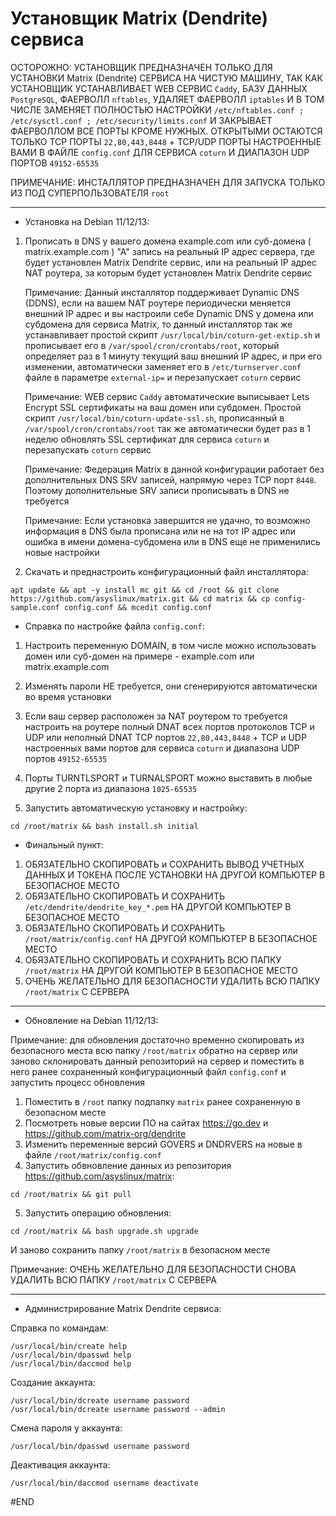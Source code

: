 # Установщик Matrix (Dendrite) сервиса

ОСТОРОЖНО: УСТАНОВЩИК ПРЕДНАЗНАЧЕН ТОЛЬКО ДЛЯ УСТАНОВКИ Matrix (Dendrite) СЕРВИСА НА ЧИСТУЮ МАШИНУ, ТАК КАК УСТАНОВЩИК УСТАНАВЛИВАЕТ WEB CЕРВИС `Caddy`, БАЗУ ДАННЫХ `PostgreSQL`, ФАЕРВОЛЛ `nftables`, УДАЛЯЕТ ФАЕРВОЛЛ `iptables` И В ТОМ ЧИСЛЕ ЗАМЕНЯЕТ ПОЛНОСТЬЮ НАСТРОЙКИ `/etc/nftables.conf ; /etc/sysctl.conf ; /etc/security/limits.conf`
И ЗАКРЫВАЕТ ФАЕРВОЛЛОМ ВСЕ ПОРТЫ КРОМЕ НУЖНЫХ. ОТКРЫТЫМИ ОСТАЮТСЯ ТОЛЬКО TCP ПОРТЫ `22,80,443,8448` + TCP/UDP ПОРТЫ НАСТРОЕННЫЕ ВАМИ В ФАЙЛЕ `config.conf` ДЛЯ СЕРВИСА `coturn` И ДИАПАЗОН UDP ПОРТОВ `49152-65535`

ПРИМЕЧАНИЕ: ИНСТАЛЛЯТОР ПРЕДНАЗНАЧЕН ДЛЯ ЗАПУСКА ТОЛЬКО ИЗ ПОД СУПЕРПОЛЬЗОВАТЕЛЯ `root`

---------------------------------------------------------------------------------------------------

- Установка на Debian 11/12/13:

1. Прописать в DNS у вашего домена example.com или суб-домена ( matrix.example.com ) "А" запись на реальный IP адрес сервера, где будет установлен Matrix Dendrite сервис, или на реальный IP адрес NAT роутера, за которым будет установлен Matrix Dendrite сервис

   Примечание: Данный инсталлятор поддерживает Dynamic DNS (DDNS), если на вашем NAT роутере периодически меняется внешний IP адрес и вы настроили себе Dynamic DNS у домена или субдомена для сервиса Matrix,
то данный инсталлятор так же устанавливает простой скрипт `/usr/local/bin/coturn-get-extip.sh` и прописывает его в `/var/spool/cron/crontabs/root`, который определяет раз в 1 минуту текущий ваш внешний IP адрес,
и при его изменении, автоматически заменяет его в `/etc/turnserver.conf` файле в параметре `external-ip=` и перезапускает `coturn` сервис

   Примечание: WEB сервис `Caddy` автоматические выписывает Lets Encrypt SSL сертификаты на ваш домен или субдомен. Простой скрипт `/usr/local/bin/coturn-update-ssl.sh`, прописанный в `/var/spool/cron/crontabs/root` так же автоматически будет раз в 1 неделю обновлять SSL сертификат для сервиса `coturn` и перезапускать `coturn` сервис

   Примечание: Федерация Matrix в данной конфигурации работает без дополнительных DNS SRV записей, напрямую через TCP порт `8448`. Поэтому дополнительные SRV записи прописывать в DNS не требуется

   Примечание: Если установка завершится не удачно, то возможно информация в DNS была прописана или не на тот IP адрес или ошибка в имени домена-субдомена или в DNS еще не применились новые настройки

2. Скачать и преднастроить конфигурационный файл инсталлятора:

```
apt update && apt -y install mc git && cd /root && git clone https://github.com/asyslinux/matrix.git && cd matrix && cp config-sample.conf config.conf && mcedit config.conf
```

- Справка по настройке файла `config.conf`:

1. Настроить переменную DOMAIN, в том числе можно использовать домен или суб-домен на примере - example.com или matrix.example.com
2. Изменять пароли НЕ требуется, они сгенерируются автоматически во время установки
3. Если ваш сервер расположен за NAT роутером то требуется настроить на роутере полный DNAT всех портов протоколов TCP и UDP или неполный DNAT TCP портов `22,80,443,8448` + TCP и UDP настроенных вами портов для сервиса `coturn` и диапазона UDP портов `49152-65535`
4. Порты TURNTLSPORT и TURNALSPORT можно выставить в любые другие 2 порта из диапазона `1025-65535`

5. Запустить автоматическую установку и настройку:

```
cd /root/matrix && bash install.sh initial
```

- Финальный пункт:

1. ОБЯЗАТЕЛЬНО СКОПИРОВАТЬ и СОХРАНИТЬ ВЫВОД УЧЕТНЫХ ДАННЫХ И ТОКЕНА ПОСЛЕ УСТАНОВКИ НА ДРУГОЙ КОМПЬЮТЕР В БЕЗОПАСНОЕ МЕСТО
2. ОБЯЗАТЕЛЬНО СКОПИРОВАТЬ И СОХРАНИТЬ `/etc/dendrite/dendrite_key_*.pem` НА ДРУГОЙ КОМПЬЮТЕР В БЕЗОПАСНОЕ МЕСТО
3. ОБЯЗАТЕЛЬНО СКОПИРОВАТЬ И СОХРАНИТЬ `/root/matrix/config.conf` НА ДРУГОЙ КОМПЬЮТЕР В БЕЗОПАСНОЕ МЕСТО
4. ОБЯЗАТЕЛЬНО СКОПИРОВАТЬ И СОХРАНИТЬ ВСЮ ПАПКУ `/root/matrix` НА ДРУГОЙ КОМПЬЮТЕР В БЕЗОПАСНОЕ МЕСТО
5. ОЧЕНЬ ЖЕЛАТЕЛЬНО ДЛЯ БЕЗОПАСНОСТИ УДАЛИТЬ ВСЮ ПАПКУ `/root/matrix` С СЕРВЕРА

---------------------------------------------------------------------------------------------------

- Обновление на Debian 11/12/13:

Примечание: для обновления достаточно временно скопировать из безопасного места всю папку `/root/matrix` обратно на сервер
или заново склонировать данный репозиторий на сервер и поместить в него ранее сохраненный конфигурационный файл `config.conf`
и запустить процесс обновления

1. Поместить в `/root` папку подпапку `matrix` ранее сохраненную в безопасном месте
2. Посмотреть новые версии ПО на сайтах https://go.dev и https://github.com/matrix-org/dendrite
3. Изменить переменные версий GOVERS и DNDRVERS на новые в файле `/root/matrix/config.conf`
4. Запустить обвновление данных из репозитория https://github.com/asyslinux/matrix:

```
cd /root/matrix && git pull
```

5. Запустить операцию обновления:

```
cd /root/matrix && bash upgrade.sh upgrade
```

И заново сохранить папку `/root/matrix` в безопасном месте

Примечание: ОЧЕНЬ ЖЕЛАТЕЛЬНО ДЛЯ БЕЗОПАСНОСТИ СНОВА УДАЛИТЬ ВСЮ ПАПКУ `/root/matrix` С СЕРВЕРА

---------------------------------------------------------------------------------------------------

- Администрирование Matrix Dendrite сервиса:

Справка по командам:

```
/usr/local/bin/create help
/usr/local/bin/dpasswd help
/usr/local/bin/daccmod help
```

Создание аккаунта:

```
/usr/local/bin/dcreate username password
/usr/local/bin/dcreate username password --admin
```

Смена пароля у аккаунта:

```
/usr/local/bin/dpasswd username password
```

Деактивация аккаунта:

```
/usr/local/bin/daccmod username deactivate
```

#END